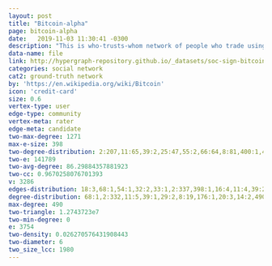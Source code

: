```yaml
---
layout: post
title: "Bitcoin-alpha"
page: bitcoin-alpha
date:   2019-11-03 11:30:41 -0300
description: "This is who-trusts-whom network of people who trade using Bitcoin on a platform called Bitcoin Alpha. Since Bitcoin users are anonymous, there is a need to maintain a record of users' reputation to prevent transactions with fraudulent and risky users. Members of Bitcoin Alpha rate other members in a scale of -10 (total distrust) to +10 (total trust) in steps of 1. This is the first explicit weighted signed directed network available for research."
data-name: file
link: http://hypergraph-repository.github.io/_datasets/soc-sign-bitcoin-alpha.csv.hgf
categories: social network
cat2: ground-truth network
by: 'https://en.wikipedia.org/wiki/Bitcoin'
icon: 'credit-card'
size: 0.6
vertex-type: user
edge-type: community
vertex-meta: rater
edge-meta: candidate
two-max-degree: 1271
max-e-size: 398
two-degree-distribution: 2:207,11:65,39:2,25:47,55:2,66:64,8:81,400:1,435:1,176:165,31:60,14:27,407:1,70:1,33:1,52:1,403:4,406:1,18:53,165:3,282:1,166:2,26:2,397:364,187:1,35:34,65:2,64:3,17:50,4:129,168:2,13:15,117:114,67:68,93:91,94:2,1:339,54:53,32:34,50:46,190:1,40:2,214:1,171:1,188:1,441:1,128:1,43:42,7:69,9:46,0:21,178:1,179:2,3:163,401:3,404:1,847:1,118:2,38:72,36:1,12:50,167:2,398:8,16:1,169:1,399:7,196:1,456:1,10:38,162:129,186:1,19:58,51:3,22:23,6:50,429:1,24:24,191:1,177:4,277:1,53:51,28:28,5:88,163:11,63:58,405:2,1271:1,56:1,508:1,164:7,15:63
two-e: 141789
two-avg-degree: 86.29884357881923
two-cc: 0.9670258076701393
v: 3286
edges-distribution: 18:3,68:1,54:1,32:2,33:1,2:337,398:1,16:4,11:4,39:2,7:8,9:10,25:1,55:1,10:5,26:2,29:1,19:3,64:1,51:1,8:10,6:18,44:1,4:54,177:1,3:105,5:32,118:1,20:3,23:1,163:1,13:4,14:1,67:1,36:1,94:1,15:2,12:6,1:3122
degree-distribution: 68:1,2:332,11:5,39:1,29:2,8:19,176:1,20:3,14:2,490:1,52:1,18:1,26:1,130:1,17:1,4:50,13:1,99:1,115:1,30:1,1:2649,82:1,7:13,9:17,34:1,3:106,61:1,12:3,98:1,16:3,21:1,10:4,162:1,19:3,22:2,6:16,24:1,116:1,28:2,5:25,23:1,56:1,41:1,15:6
max-degree: 490
two-triangle: 1.2743723e7
two-min-degree: 0
e: 3754
two-density: 0.026270576431908443
two-diameter: 6
two_size_lcc: 1980
---
```

